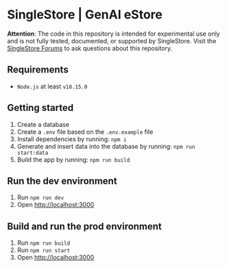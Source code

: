 # SingleStore | GenAI eStore

**Attention**: The code in this repository is intended for experimental use only and is not fully tested, documented, or supported by SingleStore. Visit the [SingleStore Forums](https://www.singlestore.com/forum/) to ask questions about this repository.

## Requirements

- `Node.js` at least `v18.15.0`

## Getting started

1. Create a database
2. Create a `.env` file based on the `.env.example` file
3. Install dependencies by running: `npm i`
4. Generate and insert data into the database by running: `npm run start:data`
5. Build the app by running: `npm run build`

## Run the dev environment

1. Run `npm run dev`
2. Open [http://localhost:3000](http://localhost:3000)

## Build and run the prod environment

1. Run `npm run build`
2. Run `npm run start`
3. Open [http://localhost:3000](http://localhost:3000)
